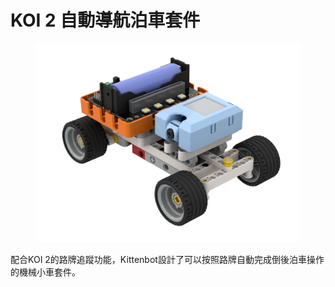 # KOI 2 自動導航泊車套件

<figure><img src="../../.gitbook/assets/鄧顯 小車.png" alt=""><figcaption></figcaption></figure>

配合KOI 2的路牌追蹤功能，Kittenbot設計了可以按照路牌自動完成倒後泊車操作的機械小車套件。
